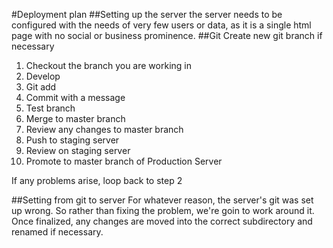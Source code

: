 #Deployment plan
##Setting up the server
the server needs to be configured with the needs of very few users or 
data, as it is a single html page with no social or business
prominence.
##Git
Create new git branch if necessary

1. Checkout the branch you are working in
2. Develop
3. Git add
4. Commit with a message
5. Test branch
6. Merge to master branch
7. Review any changes to master branch
8. Push to staging server
9. Review on staging server
10. Promote to master branch of Production Server

If any problems arise, loop back to step 2

##Setting from git to server
For whatever reason, the server's git was set up wrong. So rather than 
fixing the problem, we're goin to work around it. Once finalized, any
changes are moved into the correct subdirectory and renamed if
necessary.



